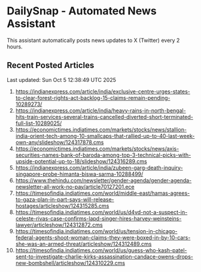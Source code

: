 # DailySnap - Automated News Assistant

This assistant automatically posts news updates to X (Twitter) every 2 hours.

## Recent Posted Articles

Last updated: Sun Oct  5 12:38:49 UTC 2025

1. https://indianexpress.com/article/india/exclusive-centre-urges-states-to-clear-forest-rights-act-backlog-15-claims-remain-pending-10289273/
2. https://indianexpress.com/article/india/heavy-rains-in-north-bengal-hits-train-services-several-trains-cancelled-diverted-short-terminated-full-list-10289025/
3. https://economictimes.indiatimes.com/markets/stocks/news/stallion-india-orient-tech-among-10-smallcaps-that-rallied-up-to-40-last-week-own-any/slideshow/124317878.cms
4. https://economictimes.indiatimes.com/markets/stocks/news/axis-securities-names-bank-of-baroda-among-top-3-technical-picks-with-upside-potential-up-to-18/slideshow/124316289.cms
5. https://indianexpress.com/article/india/zubeen-garg-death-inquiry-singapore-probe-himanta-biswa-sarma-10288499/
6. https://www.thehindu.com/newsletter/gender-agenda/gender-agenda-newsletter-all-work-no-pay/article70127201.ece
7. https://timesofindia.indiatimes.com/world/middle-east/hamas-agrees-to-gaza-plan-in-part-says-will-release-hostages/articleshow/124315285.cms
8. https://timesofindia.indiatimes.com/world/us/d4vd-not-a-suspect-in-celeste-rivas-case-confirms-lapd-singer-hires-harvey-weinsteins-lawyer/articleshow/124312872.cms
9. https://timesofindia.indiatimes.com/world/us/tension-in-chicago-federal-agents-shoot-woman-claims-they-were-boxed-in-by-10-cars-she-was-an-armed-threat/articleshow/124312489.cms
10. https://timesofindia.indiatimes.com/world/us/guess-who-kash-patel-sent-to-investigate-charlie-kirks-assassination-candace-owens-drops-new-bombshell/articleshow/124310229.cms
